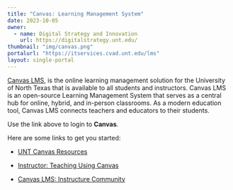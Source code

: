 ```yaml
---
title: "Canvas: Learning Management System"
date: 2023-10-05
owner:
  - name: Digital Strategy and Innovation
    url: https://digitalstrategy.unt.edu/
thumbnail: "img/canvas.png"
portalurl: "https://itservices.cvad.unt.edu/lms"
layout: single-portal
---
```

[Canvas LMS](https://itservices.cvad.unt.edu/lms/ 'Canvas LMS'), is the online learning management solution for the University of North Texas that is available to all students and instructors. Canvas LMS is an open-source Learning Management System that serves as a central hub for online, hybrid, and in-person classrooms. As a modern education tool, Canvas LMS connects teachers and educators to their students.

Use the link above to login to **Canvas**.

Here are some links to get you started:  

- [UNT Canvas Resources](https://clear.unt.edu/approved-and-supported-technologies/canvas, 'DSI Canvas Page')
  
- [Instructor: Teaching Using Canvas](https://teachingcommons.unt.edu/teaching-handbook/teaching-online/using-canvas, 'Canvas for Instructors')
  
- [Canvas LMS: Instructure Community](https://community.canvaslms.com/t5/Canvas-LMS/ct-p/canvaslms, 'Canvas Community Forums')